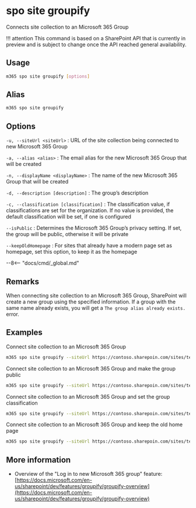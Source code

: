 # spo site groupify

Connects site collection to an Microsoft 365 Group

!!! attention
    This command is based on a SharePoint API that is currently in preview and is subject to change once the API reached general availability.

## Usage

```sh
m365 spo site groupify [options]
```

## Alias

```sh
m365 spo site groupify
```

## Options

`-u, --siteUrl <siteUrl>`
: URL of the site collection being connected to new Microsoft 365 Group

`-a, --alias <alias>`
: The email alias for the new Microsoft 365 Group that will be created

`-n, --displayName <displayName>`
: The name of the new Microsoft 365 Group that will be created

`-d, --description [description]`
: The group’s description

`-c, --classification [classification]`
: The classification value, if classifications are set for the organization. If no value is provided, the default classification will be set, if one is configured

`--isPublic`
: Determines the Microsoft 365 Group’s privacy setting. If set, the group will be public, otherwise it will be private

`--keepOldHomepage`
: For sites that already have a modern page set as homepage, set this option, to keep it as the homepage

--8<-- "docs/cmd/_global.md"

## Remarks

When connecting site collection to an Microsoft 365 Group, SharePoint will create a new group using the specified information. If a group with the same name already exists, you will get a `The group alias already exists.` error.

## Examples

Connect site collection to an Microsoft 365 Group

```sh
m365 spo site groupify --siteUrl https://contoso.sharepoin.com/sites/team-a --alias team-a --displayName 'Team A'
```

Connect site collection to an Microsoft 365 Group and make the group public

```sh
m365 spo site groupify --siteUrl https://contoso.sharepoin.com/sites/team-a --alias team-a --displayName 'Team A' --isPublic
```

Connect site collection to an Microsoft 365 Group and set the group classification

```sh
m365 spo site groupify --siteUrl https://contoso.sharepoin.com/sites/team-a --alias team-a --displayName 'Team A' --classification HBI
```

Connect site collection to an Microsoft 365 Group and keep the old home page

```sh
m365 spo site groupify --siteUrl https://contoso.sharepoin.com/sites/team-a --alias team-a --displayName 'Team A' --keepOldHomepage
```

## More information

- Overview of the "Log in to new Microsoft 365 group" feature: [https://docs.microsoft.com/en-us/sharepoint/dev/features/groupify/groupify-overview](https://docs.microsoft.com/en-us/sharepoint/dev/features/groupify/groupify-overview)
